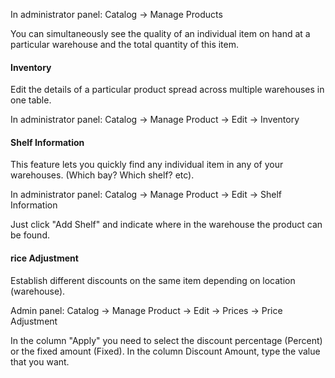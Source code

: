 In administrator panel: Catalog -> Manage Products

You can simultaneously see the quality of an individual item on hand at a particular warehouse and the total quantity of this item.

#### Inventory

Edit the details of a particular product spread across multiple warehouses in one table.

In administrator panel: Catalog -> Manage Product -> Edit -> Inventory

 
#### Shelf Information

This feature lets you quickly find any individual item in any of your warehouses. (Which bay? Which shelf? etc).

In administrator panel: Catalog -> Manage Product -> Edit -> Shelf Information


Just click "Add Shelf" and indicate where in the warehouse the product can be found.

 
####  rice Adjustment

Establish different discounts on the same item depending on location (warehouse).

Admin panel: Catalog -> Manage Product -> Edit -> Prices -> Price Adjustment

 

In the column "Apply" you need to select the discount percentage (Percent) or the fixed amount (Fixed). In the column Discount Amount, type the value that you want.
